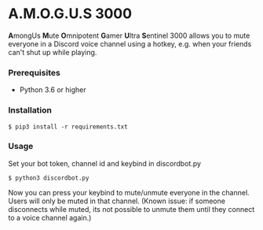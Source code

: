 # A.M.O.G.U.S 3000

**A**mongUs **M**ute **O**mnipotent **G**amer **U**ltra **S**entinel 3000
allows you to mute everyone in a Discord voice channel using a hotkey, e.g. when your friends can't shut up while playing.

### Prerequisites

* Python 3.6 or higher

### Installation

```
$ pip3 install -r requirements.txt
```

### Usage

Set your bot token, channel id and keybind in discordbot<span></span>.py
```
$ python3 discordbot.py
```
Now you can press your keybind to mute/unmute everyone in the channel. Users will only be muted in that channel. (Known issue: if someone disconnects while muted, its not possible to unmute them until they connect to a voice channel again.)
